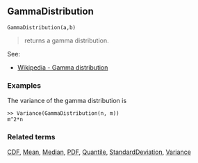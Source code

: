 ## GammaDistribution

```
GammaDistribution(a,b)
```

> returns a gamma distribution.
    
See:  
* [Wikipedia - Gamma distribution](https://en.wikipedia.org/wiki/Gamma_distribution)

 
### Examples

The variance of the gamma distribution is

```
>> Variance(GammaDistribution(n, m)) 
m^2*n
```

### Related terms 
[CDF](CDF.md), [Mean](Mean.md), [Median](Median.md), [PDF](PDF.md), [Quantile](Quantile.md), [StandardDeviation](StandardDeviation.md), [Variance](Variance.md) 